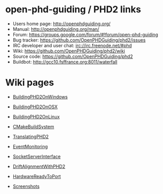 # open-phd-guiding / PHD2 links #

  * Users home page: http://openphdguiding.org/
  * Manual: http://openphdguiding.org/man/
  * Forum: https://groups.google.com/forum/#!forum/open-phd-guiding
  * Bug tracker: https://github.com/OpenPHDGuiding/phd2/issues
  * IRC developer and user chat: [irc://irc.freenode.net/#phd](irc://irc.freenode.net/#phd)
  * Wiki: https://github.com/OpenPHDGuiding/phd2/wiki
  * Source code: https://github.com/OpenPHDGuiding/phd2
  * Buildbot: http://gcc10.fsffrance.org:8011/waterfall

# Wiki pages #

  * [BuildingPHD2OnWindows](BuildingPHD2OnWindows.md)
  * [BuildingPHD2OnOSX](BuildingPHD2OnOSX.md)
  * [BuildingPHD2OnLinux](BuildingPHD2OnLinux.md)

  * [CMakeBuildSystem](CMakeBuildSystem.md)
  * [TranslatingPHD2](TranslatingPHD2.md)
  * [EventMonitoring](EventMonitoring.md)
  * [SocketServerInterface](SocketServerInterface.md)

  * [DriftAlignmentWithPHD2](DriftAlignmentWithPHD2.md)
  * [HardwareReadyToPort](HardwareReadyToPort.md)
  * [Screenshots](Screenshots.md)